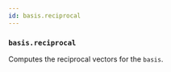 ```yaml
---
id: basis.reciprocal
---
```


    
### `basis.reciprocal`
Computes the reciprocal vectors for the `basis`.

